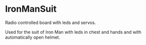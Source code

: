 # IronManSuit
Radio controlled board with leds and servos.

Used for the suit of Iron Man with leds in chest and hands and with automatically open helmet.  
